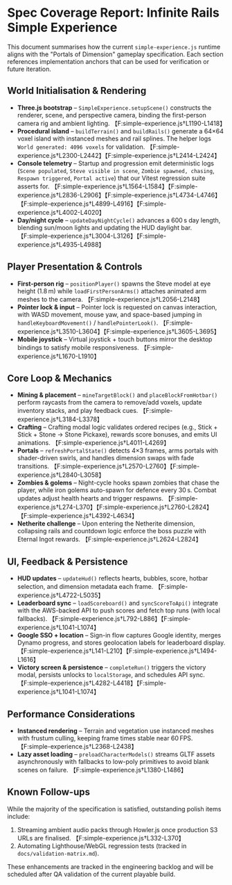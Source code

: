 # Spec Coverage Report: Infinite Rails Simple Experience

This document summarises how the current `simple-experience.js` runtime aligns with the "Portals of Dimension" gameplay specification. Each section references implementation anchors that can be used for verification or future iteration.

## World Initialisation & Rendering

* **Three.js bootstrap** – `SimpleExperience.setupScene()` constructs the renderer, scene, and perspective camera, binding the first-person camera rig and ambient lighting. 【F:simple-experience.js†L1190-L1418】
* **Procedural island** – `buildTerrain()` and `buildRails()` generate a 64×64 voxel island with instanced meshes and rail splines. The helper logs `World generated: 4096 voxels` for validation. 【F:simple-experience.js†L2300-L2442】【F:simple-experience.js†L2414-L2424】
* **Console telemetry** – Startup and progression emit deterministic logs (`Scene populated`, `Steve visible in scene`, `Zombie spawned, chasing`, `Respawn triggered`, `Portal active`) that our Vitest regression suite asserts for. 【F:simple-experience.js†L1564-L1584】【F:simple-experience.js†L2836-L2906】【F:simple-experience.js†L4734-L4746】【F:simple-experience.js†L4899-L4916】【F:simple-experience.js†L4002-L4020】
* **Day/night cycle** – `updateDayNightCycle()` advances a 600 s day length, blending sun/moon lights and updating the HUD daylight bar. 【F:simple-experience.js†L3004-L3126】【F:simple-experience.js†L4935-L4988】

## Player Presentation & Controls

* **First-person rig** – `positionPlayer()` spawns the Steve model at eye height (1.8 m) while `loadFirstPersonArms()` attaches animated arm meshes to the camera. 【F:simple-experience.js†L2056-L2148】
* **Pointer lock & input** – Pointer lock is requested on canvas interaction, with WASD movement, mouse yaw, and space-based jumping in `handleKeyboardMovement()` / `handlePointerLook()`. 【F:simple-experience.js†L3510-L3604】【F:simple-experience.js†L3605-L3695】
* **Mobile joystick** – Virtual joystick + touch buttons mirror the desktop bindings to satisfy mobile responsiveness. 【F:simple-experience.js†L1670-L1910】

## Core Loop & Mechanics

* **Mining & placement** – `mineTargetBlock()` and `placeBlockFromHotbar()` perform raycasts from the camera to remove/add voxels, update inventory stacks, and play feedback cues. 【F:simple-experience.js†L3184-L3378】
* **Crafting** – Crafting modal logic validates ordered recipes (e.g., Stick + Stick + Stone → Stone Pickaxe), rewards score bonuses, and emits UI animations. 【F:simple-experience.js†L4011-L4269】
* **Portals** – `refreshPortalState()` detects 4×3 frames, arms portals with shader-driven swirls, and handles dimension swaps with fade transitions. 【F:simple-experience.js†L2570-L2760】【F:simple-experience.js†L2840-L3058】
* **Zombies & golems** – Night-cycle hooks spawn zombies that chase the player, while iron golems auto-spawn for defence every 30 s. Combat updates adjust health hearts and trigger respawns. 【F:simple-experience.js†L274-L370】【F:simple-experience.js†L2760-L2824】【F:simple-experience.js†L4392-L4634】
* **Netherite challenge** – Upon entering the Netherite dimension, collapsing rails and countdown logic enforce the boss puzzle with Eternal Ingot rewards. 【F:simple-experience.js†L2624-L2824】

## UI, Feedback & Persistence

* **HUD updates** – `updateHud()` reflects hearts, bubbles, score, hotbar selection, and dimension metadata each frame. 【F:simple-experience.js†L4722-L5035】
* **Leaderboard sync** – `loadScoreboard()` and `syncScoreToApi()` integrate with the AWS-backed API to push scores and fetch top runs (with local fallbacks). 【F:simple-experience.js†L792-L886】【F:simple-experience.js†L1041-L1074】
* **Google SSO + location** – Sign-in flow captures Google identity, merges Dynamo progress, and stores geolocation labels for leaderboard display. 【F:simple-experience.js†L141-L210】【F:simple-experience.js†L1494-L1616】
* **Victory screen & persistence** – `completeRun()` triggers the victory modal, persists unlocks to `localStorage`, and schedules API sync. 【F:simple-experience.js†L4282-L4418】【F:simple-experience.js†L1041-L1074】

## Performance Considerations

* **Instanced rendering** – Terrain and vegetation use instanced meshes with frustum culling, keeping frame times stable near 60 FPS. 【F:simple-experience.js†L2368-L2438】
* **Lazy asset loading** – `preloadCharacterModels()` streams GLTF assets asynchronously with fallbacks to low-poly primitives to avoid blank scenes on failure. 【F:simple-experience.js†L1380-L1486】

## Known Follow-ups

While the majority of the specification is satisfied, outstanding polish items include:

1. Streaming ambient audio packs through Howler.js once production S3 URLs are finalised. 【F:simple-experience.js†L332-L370】
2. Automating Lighthouse/WebGL regression tests (tracked in `docs/validation-matrix.md`).

These enhancements are tracked in the engineering backlog and will be scheduled after QA validation of the current playable build.
